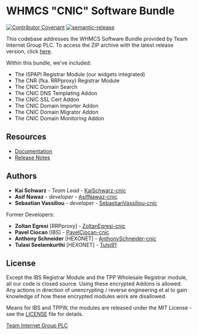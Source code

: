 # WHMCS "CNIC" Software Bundle

[![Contributor Covenant](https://img.shields.io/badge/Contributor%20Covenant-2.1-4baaaa.svg)](code_of_conduct.md)
[![semantic-release](https://img.shields.io/badge/%20%20%F0%9F%93%A6%F0%9F%9A%80-semantic--release-e10079.svg)](https://github.com/semantic-release/semantic-release)

This codebase addresses the WHMCS Software Bundle provided by Team Internet Group PLC. To access the ZIP archive with the latest release version, click [here](https://github.com/centralnicgroup-opensource/rtldev-middleware-whmcs/raw/main/whmcs-cnic-bundle.zip).

Within this bundle, we've included:

- The ISPAPI Registrar Module (our widgets integrated)
- The CNR (fka. RRPproxy) Registrar Module
- The CNIC Domain Search
- The CNIC DNS Templating Addon
- The CNIC SSL Cert Addon
- The CNIC Domain Importer Addon
- The CNIC Domain Migrator Addon
- The CNIC Domain Monitoring Addon

## Resources

- [Documentation](https://centralnicgroup-public.github.io/rtldev-middleware-documentation/)
- [Release Notes](https://github.com/centralnicgroup-opensource/rtldev-middleware-whmcs/releases)

## Authors

- **Kai Schwarz** - _Team Lead_ - [KaiSchwarz-cnic](https://github.com/KaiSchwarz-cnic)
- **Asif Nawaz** - _developer_ - [AsifNawaz-cnic](https://github.com/AsifNawaz-cnic)
- **Sebastian Vassiliou** - _developer_ - [SebastianVassiliou-cnic](https://github.com/SebastianVassiliou-cnic)

Former Developers:

- **Zoltan Egresi** [RRPproxy] - [ZoltanEgresi-cnic](https://github.com/ZoltanEgresi-cnic)
- **Pavel Ciocan** [IBS] - [PavelCiocan-cnic](https://github.com/PavelCiocan-cnic)
- **Anthony Schneider** [HEXONET] - [AnthonySchneider-cnic](https://github.com/AnthonySchneider-cnic)
- **Tulasi Seelamkurthi** [HEXONET] - [Tulsi91](https://github.com/tulsi91)

## License

Except the IBS Registrar Module and the TPP Wholesale Registrar module, all our code is closed source.
Using these encrypted Addons is allowed. Any actions in direction of unencrypting / reverse engineering et al to gain knowledge of how these encrypted modules work are disallowed.

Means for IBS and TPPW, the modules are released under the MIT License - see the [LICENSE](https://github.com/centralnicgroup-opensource/rtldev-middleware-whmcs/blob/master/LICENSE) file for details.

[Team Internet Group PLC](https://teaminternet.com)
